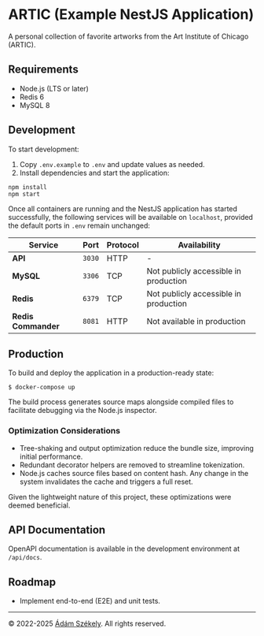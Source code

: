 ARTIC (Example NestJS Application)
=====

A personal collection of favorite artworks from the Art Institute of Chicago (ARTIC).

## Requirements

- Node.js (LTS or later)
- Redis 6
- MySQL 8

## Development

To start development:

1. Copy `.env.example` to `.env` and update values as needed.
2. Install dependencies and start the application:

```shell
npm install
npm start
```

Once all containers are running and the NestJS application has started successfully, the following services will be
available on `localhost`, provided the default ports in `.env` remain unchanged:

| Service             | Port   | Protocol | Availability                          |
|---------------------|--------|----------|---------------------------------------|
| **API**             | `3030` | HTTP     | -                                     |
| **MySQL**           | `3306` | TCP      | Not publicly accessible in production |
| **Redis**           | `6379` | TCP      | Not publicly accessible in production |
| **Redis Commander** | `8081` | HTTP     | Not available in production           |

## Production

To build and deploy the application in a production-ready state:

```shell
$ docker-compose up
```

The build process generates source maps alongside compiled files to facilitate debugging via the Node.js inspector.

### Optimization Considerations

- Tree-shaking and output optimization reduce the bundle size, improving initial performance.
- Redundant decorator helpers are removed to streamline tokenization.
- Node.js caches source files based on content hash. Any change in the system invalidates the cache and triggers a full
  reset.

Given the lightweight nature of this project, these optimizations were deemed beneficial.

## API Documentation

OpenAPI documentation is available in the development environment at `/api/docs`.

## Roadmap

- Implement end-to-end (E2E) and unit tests.

---

© 2022-2025 [Ádám Székely][Z]. All rights reserved.


[Z]: https://www.linkedin.com/in/enteocode/

